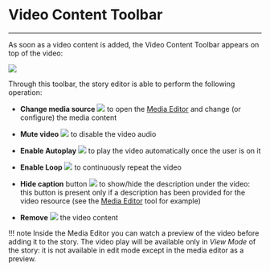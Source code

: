 # Video Content Toolbar

**********************

As soon as a video content is added, the Video Content Toolbar appears on top of the video:

<img src="../img/content-video-toolbar/c-video-toolbar.jpg" class="ms-docimage"/>

Through this toolbar, the story editor is able to perform the following operation:

* **Change media source** <img src="../img/button/change-media2.jpg" class="ms-docbutton"/> to open the [Media Editor](media-editor-window.md#media-editor-window) and change (or configure) the media content

* **Mute video** <img src="../img/button/mute-video-button.jpg" class="ms-docbutton"/> to disable the video audio

* **Enable Autoplay** <img src="../img/button/autoplay-button.jpg" class="ms-docbutton"/> to play the video automatically once the user is on it

* **Enable Loop** <img src="../img/button/loop-botton.jpg" class="ms-docbutton"/> to continuously repeat the video

* **Hide caption** button <img src="../img/button/hide-caption.jpg" class="ms-docbutton"/> to show/hide the description under the video: this button is present only if a description has been provided for the video resource (see the [Media Editor](media-editor-window.md#media-editor-window) tool for example)

* **Remove** <img src="../img/button/remove2.jpg" class="ms-docbutton"/> the video content

!!! note
    Inside the Media Editor you can watch a preview of the video before adding it to the story. The video play will be available only in *View Mode* of the story: it is not available in edit mode except in the media editor as a preview.
